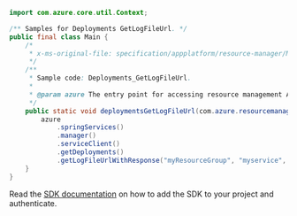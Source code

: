 ```java
import com.azure.core.util.Context;

/** Samples for Deployments GetLogFileUrl. */
public final class Main {
    /*
     * x-ms-original-file: specification/appplatform/resource-manager/Microsoft.AppPlatform/stable/2022-04-01/examples/Deployments_GetLogFileUrl.json
     */
    /**
     * Sample code: Deployments_GetLogFileUrl.
     *
     * @param azure The entry point for accessing resource management APIs in Azure.
     */
    public static void deploymentsGetLogFileUrl(com.azure.resourcemanager.AzureResourceManager azure) {
        azure
            .springServices()
            .manager()
            .serviceClient()
            .getDeployments()
            .getLogFileUrlWithResponse("myResourceGroup", "myservice", "myapp", "mydeployment", Context.NONE);
    }
}
```

Read the [SDK documentation](https://github.com/Azure/azure-sdk-for-java/blob/azure-resourcemanager_2.15.0/sdk/resourcemanager/azure-resourcemanager/README.md) on how to add the SDK to your project and authenticate.

